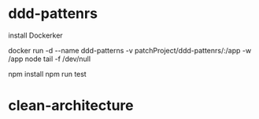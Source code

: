 # ddd-pattenrs

install Dockerker

docker run -d --name ddd-patterns -v patchProject/ddd-pattenrs/:/app -w /app node tail -f /dev/null

npm install
npm run test
# clean-architecture
